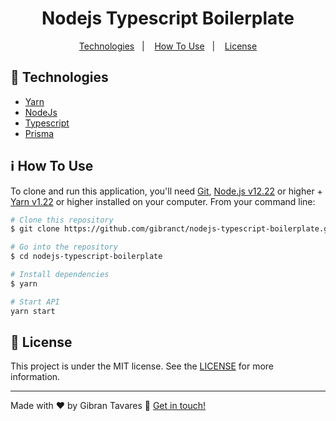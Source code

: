 <h1 align="center">
    Nodejs Typescript Boilerplate
</h1>

<p align="center">
  <a href="#rocket-technologies">Technologies</a>&nbsp;&nbsp;&nbsp;|&nbsp;&nbsp;&nbsp;
  <a href="#information_source-how-to-use">How To Use</a>&nbsp;&nbsp;&nbsp;|&nbsp;&nbsp;&nbsp;
  <a href="#memo-license">License</a>
</p>


## :rocket: Technologies

-  [Yarn][yarn]
-  [NodeJs][nodejs]
-  [Typescript][ts]
-  [Prisma][ps]

## :information_source: How To Use

To clone and run this application, you'll need [Git](https://git-scm.com), [Node.js v12.22][nodejs] or higher + [Yarn v1.22][yarn] or higher installed on your computer. From your command line:

```bash
# Clone this repository
$ git clone https://github.com/gibranct/nodejs-typescript-boilerplate.git

# Go into the repository
$ cd nodejs-typescript-boilerplate

# Install dependencies
$ yarn

# Start API
yarn start
```

## :memo: License
This project is under the MIT license. See the [LICENSE](https://github.com/gibranct/nodejs-typescript-boilerplate/blob/main/LICENSE) for more information.

---

Made with ♥ by Gibran Tavares :wave: [Get in touch!](https://www.linkedin.com/in/gibran-tavares-89120597/)

[nodejs]: https://nodejs.org/
[yarn]: https://yarnpkg.com/
[ts]: https://www.typescriptlang.org/
[ps]: https://www.prisma.io/
